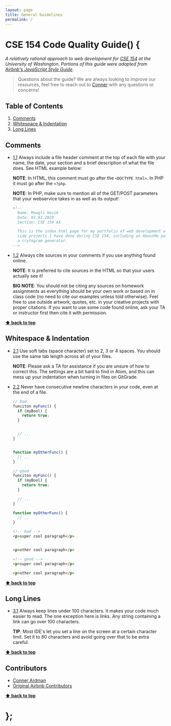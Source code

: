 ```yaml
---
layout: page
title: General Guidelines
permalink: /
---
```


# CSE 154 Code Quality Guide() {

*A relatively rational approach to web development for [CSE 154](https://cs.washington.edu/154) at the University of Washington. Portions of this guide were adapted from [Airbnb's JavaScript Style Guide](https://github.com/airbnb/javascript).*

> Questions about the guide? We are always looking to improve our resources, feel free to reach out to [Conner](mailto:ardmanc@uw.edu) with any questions or concerns!

## Table of Contents

  1. [Comments](#comments)
  1. [Whitespace & Indentation](#whitespace--indentation)
  1. [Long Lines](#long-lines)

## Comments

  <a name="comments-header"></a><a name="1.1"></a>
  - [1.1](#comments-header) Always include a file header comment at the top of each file with your name, the date, your section and a brief description of what the file does. See HTML example below:

    **NOTE**: In HTML, this comment must go after the `<DOCTYPE html>`. In PHP it must go after the `<?php`.

    **NOTE**: In PHP, make sure to mention all of the GET/POST parameters that your webservice takes in as well as its output!

    ```html
    <!--
      Name: Mowgli Hovik
      Date: 01.01.2019
      Section: CSE 154 AX

      This is the index.html page for my portfolio of web development work. It includes links to
      side projects I have done during CSE 154, including an AboutMe page, a blog template, and
      a crytogram generator.
    -->
    ```

  <a name="comments-sources"></a><a name="1.2"></a>
  - [1.2](#comments-sources) Always cite sources in your comments if you use anything found online.

    **NOTE**: It is preferred to cite sources in the HTML so that your users actually see it!

    **BIG NOTE**: You should not be citing any sources on homework assignments as everything should be
    your own work or based on in class code (no need to cite our examples unless told otherwise). Feel free
    to use outside artwork, quotes, etc. in your creative projects with proper citations. If you want to use some
    code found online, ask your TA or instructor first then cite it with permission.

**[⬆ back to top](#table-of-contents)**

## Whitespace & Indentation

  <a name="whitespace-spaces"></a><a name="2.1"></a>
  - [2.1](#whitespace-spaces) Use soft tabs (space character) set to 2, 3 or 4 spaces. You should use the same tab length across all of your files.

    **NOTE**: Please ask a TA for assistance if you are unsure of how to correct this. The settings are a bit hard to find in Atom, and this can mess up your indentation when turning in files on GitGrade.

  <a name="whitespace-newline-at-end"></a><a name="2.2"></a>
  - [2.2](#whitespace-newline-at-end) Never have consecutive newline characters in your code, even at the end of a file.

    ```javascript
    // bad
    funciton myFunc() {
      if (myBool) {
        return true;
      }


      // ...
    }


    function myOtherFunc() {
      // ..
    }
    ```

    ```javascript
    // good
    funciton myFunc() {
      if (myBool) {
        return true;
      }

      // ...
    }

    function myOtherFunc() {
      // ..
    }
    ```

    ```html
    <!-- bad -->
    <p>super cool paragraph</p>


    <p>other cool paragraph</p>
    ```

    ```html
    <!-- good -->
    <p>super cool paragraph</p>

    <p>other cool paragraph</p>
    ```

**[⬆ back to top](#table-of-contents)**

## Long Lines

  <a name="short-lines"></a><a name="3.1"></a>
  - [3.1](#short-lines) Always keep lines under 100 characters. It makes your code much easier to read. The one exception here is links. Any string containing a link can go over 100 characters.

    **TIP**: Most IDE's let you set a line on the screen at a certain character limit. Set it to 80 characters and avoid going over that to be extra careful.

**[⬆ back to top](#table-of-contents)**

## Contributors
  - [Conner Ardman](mailto:ardmanc@uw.edu)
  - [Original Airbnb Contributors](https://github.com/airbnb/javascript/graphs/contributors)

**[⬆ back to top](#table-of-contents)**

# };
